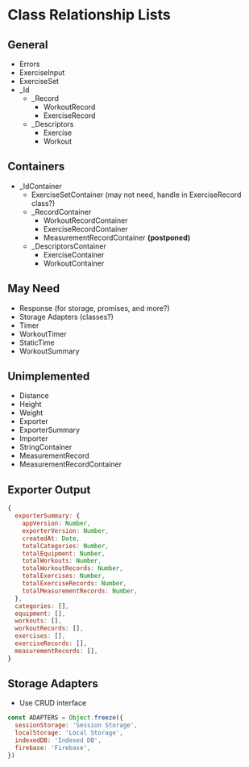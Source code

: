 # Class Relationship Lists

## General

- Errors
- ExerciseInput
- ExerciseSet
- \_Id
  - \_Record
    - WorkoutRecord
    - ExerciseRecord
  - \_Descriptors
    - Exercise
    - Workout

## Containers

- \_IdContainer
  - ExerciseSetContainer (may not need, handle in ExerciseRecord class?)
  - \_RecordContainer
    - WorkoutRecordContainer
    - ExerciseRecordContainer
    - MeasurementRecordContainer **(postponed)**
  - \_DescriptorsContainer
    - ExerciseContainer
    - WorkoutContainer

## May Need

- Response (for storage, promises, and more?)
- Storage Adapters (classes?)
- Timer
- WorkoutTimer
- StaticTime
- WorkoutSummary

## Unimplemented

- Distance
- Height
- Weight
- Exporter
- ExporterSummary
- Importer
- StringContainer
- MeasurementRecord
- MeasurementRecordContainer

## Exporter Output

```javascript
{
  exporterSummary: {
    appVersion: Number,
    exporterVersion: Number,
    createdAt: Date,
    totalCategories: Number,
    totalEquipment: Number,
    totalWorkouts: Number,
    totalWorkoutRecords: Number,
    totalExercises: Number,
    totalExerciseRecords: Number,
    totalMeasurementRecords: Number,
  },
  categories: [],
  equipment: [],
  workouts: [],
  workoutRecords: [],
  exercises: [],
  exerciseRecords: [],
  measurementRecords: [],
}
```

## Storage Adapters

- Use CRUD interface

```javascript
const ADAPTERS = Object.freeze({
  sessionStorage: 'Session Storage',
  localStorage: 'Local Storage',
  indexedDB: 'Indexed DB',
  firebase: 'Firebase',
})
```
